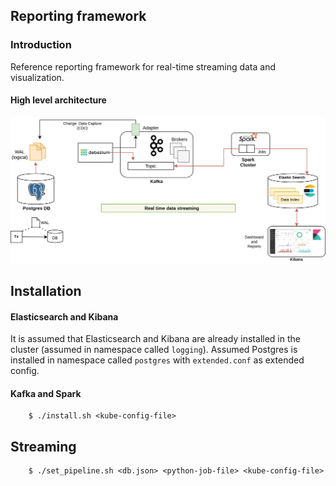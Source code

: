 ## Reporting framework

### Introduction
Reference reporting framework for real-time streaming data and visualization.  

#### High level architecture
![](../docs/images/reporting_architecture.png)

## Installation
#### Elasticsearch and Kibana
It is assumed that Elasticsearch and Kibana are already installed in the cluster (assumed in namespace called `logging`).
Assumed Postgres is installed in namespace called `postgres` with `extended.conf` as extended config.
#### Kafka and Spark
```
	$ ./install.sh <kube-config-file>
```
## Streaming 
```
	$ ./set_pipeline.sh <db.json> <python-job-file> <kube-config-file>
```
